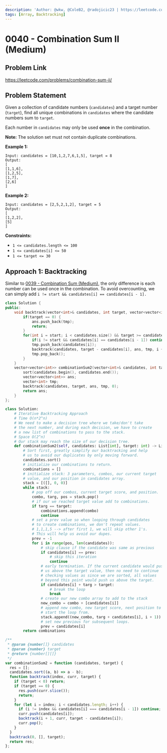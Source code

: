 ```yaml
---
description: 'Author: @wkw, @ColeB2, @radojicic23 | https://leetcode.com/problems/combination-sum-ii/'
tags: [Array, Backtracking]
---
```


# 0040 - Combination Sum II (Medium)

## Problem Link

https://leetcode.com/problems/combination-sum-ii/

## Problem Statement

Given a collection of candidate numbers (`candidates`) and a target number (`target`), find all unique combinations in `candidates` where the candidate numbers sum to `target`.

Each number in `candidates` may only be used **once** in the combination.

**Note:** The solution set must not contain duplicate combinations.

**Example 1:**

```
Input: candidates = [10,1,2,7,6,1,5], target = 8
Output:
[
[1,1,6],
[1,2,5],
[1,7],
[2,6]
]
```

**Example 2:**

```
Input: candidates = [2,5,2,1,2], target = 5
Output:
[
[1,2,2],
[5]
]
```

**Constraints:**

- `1 <= candidates.length <= 100`
- `1 <= candidates[i] <= 50`
- `1 <= target <= 30`

## Approach 1: Backtracking

Similar to [0039 - Combination Sum (Medium)](combination-sum-medium), the only difference is each number can be used once in the combination. To avoid overcounting, we can simply add `i != start && candidates[i] == candidates[i - 1].`

<Tabs>
<TabItem value="cpp" label="C++">
<SolutionAuthor name="@wkw"/>

```cpp
class Solution {
public:
    void backtrack(vector<int>& candidates, int target, vector<vector<int>>& ans, vector<int>& tmp, int start) {
        if(target == 0) {
            ans.push_back(tmp);
            return;
        }
        for(int i = start; i < candidates.size() && target >= candidates[i]; i++){
            if(i != start && candidates[i] == candidates[i - 1]) continue;
            tmp.push_back(candidates[i]);
            backtrack(candidates, target - candidates[i], ans, tmp, i + 1);
            tmp.pop_back();
        }
    }
    vector<vector<int>> combinationSum2(vector<int>& candidates, int target) {
        sort(candidates.begin(), candidates.end());
        vector<vector<int>> ans;
        vector<int> tmp;
        backtrack(candidates, target, ans, tmp, 0);
        return ans;
    }
};
```

</TabItem>

<TabItem value="python" label="Python">
<SolutionAuthor name="@ColeB2"/>

```py
class Solution:
    # Iterative Backtracking Approach
    # Time O(n*2^n)
    # We need to make a decision tree where we take/don't take
    # the next number, and during each decision, we have to create
    # a new list of combinations to pass to the stack.
    # Space O(2^n)
    # Our stack may reach the size of our decision tree.
    def combinationSum2(self, candidates: List[int], target: int) -> List[List[int]]:
        # Sort first, greatly simplify our backtracking and help
        # us to avoid our duplicates by only moving forward.
        candidates.sort()
        # initialize our combinations to return.
        combinations = []
        # initialize stack: 3 parameters, combos, our current target
        # value, and our position in candidates array.
        stack = [([], 0, 0)]
        while stack:
            # pop off our combos, current target score, and position.
            combo, targ, pos = stack.pop()
            # if our we reached target value add to combinations.
            if targ == target:
                combinations.append(combo)
                continue
            # set a prev value so when looping through candidates
            # to create combinations, we don't repeat values.
            # 1,1,1,5 --> after first 1, we will skip other 1's.
            # This will help us avoid our dupes.
            prev = -1
            for i in range(pos, len(candidates)):
                # skip clause if the candidate was same as previous
                if candidates[i] == prev:
                    # skip this iteration
                    continue
                # early termination. If the current candidate would push
                # us above the target value, then no need to continue
                # checking values as since we are sorted, all values
                # beyond this point would push us above the target.
                if candidates[i] + targ > target:
                    # break the loop
                    break
                # create our new combo array to add to the stack
                new_combo = combo + [candidates[i]]
                # append new combo, new target score, next position to
                # start the loop from.
                stack.append((new_combo, targ + candidates[i], i + 1))
                # set new previous for subsequent loops.
                prev = candidates[i]
        return combinations
```

</TabItem>

<TabItem value="js" label="JavaScript">
<SolutionAuthor name="@radojicic23"/>

```js
/**
 * @param {number[]} candidates
 * @param {number} target
 * @return {number[][]}
 */
var combinationSum2 = function (candidates, target) {
  res = [];
  candidates.sort((a, b) => a - b);
  function backtrack(index, curr, target) {
    if (target < 0) return;
    if (target == 0) {
      res.push(curr.slice());
      return;
    }
    for (let i = index; i < candidates.length; i++) {
      if (i != index && candidates[i] === candidates[i - 1]) continue;
      curr.push(candidates[i]);
      backtrack(i + 1, curr, target - candidates[i]);
      curr.pop();
    }
  }
  backtrack(0, [], target);
  return res;
};
```

</TabItem>
</Tabs>
